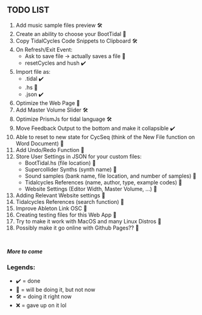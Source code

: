 ## TODO LIST

1. Add music sample files preview  :hammer_and_wrench:
2. Create an ability to choose your BootTidal :construction:
3. Copy TidalCycles Code Snippets to Clipboard 	:hammer_and_wrench:
4. On Refresh/Exit Event:
   - Ask to save file -> actually saves a file :construction:
   - resetCycles and hush :heavy_check_mark:
5. Import file as:
   -  .tidal :heavy_check_mark:
   -  .hs :construction:
   -  .json :heavy_check_mark:
6. Optimize the Web Page :construction:
7. Add Master Volume Slider :hammer_and_wrench:
8. Optimize PrismJs for tidal language :hammer_and_wrench:
9. Move Feedback Output to the bottom and make it collapsible :heavy_check_mark:
10. Able to reset to new state for CycSeq (think of the New File function on Word Document) :construction:
11. Add Undo/Redo Function :construction:
12. Store User Settings in JSON for your custom files:
    - BootTidal.hs (file location) :construction:
    - Supercollider Synths (synth name) :construction:
    - Sound samples (bank name, file location, and number of samples) :construction:
    - Tidalcycles References (name, author, type, example codes) :construction:
    - Website Settings (Editor Width, Master Volume, ...) :construction:
13. Adding Relevant Website settings :construction:
14. Tidalcycles References (search function) :construction:
15. Improve Ableton Link OSC :construction:
16. Creating testing files for this Web App :construction:
17. Try to make it work with MacOS and many Linux Distros :construction:
18. Possibly make it go online with Github Pages?? :construction:
<br>

***More to come***

### Legends:

- :heavy_check_mark: = done
- :construction: = will be doing it, but not now
- :hammer_and_wrench: = doing it right now
- :x: = gave up on it lol